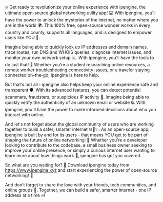 🔥 Get ready to revolutionize your online experience with ipengine, the ultimate open-source global networking utility app! 💻 With ipengine, you'll have the power to unlock the mysteries of the internet, no matter where you are in the world 🌍. This 100% free, open-source wonder works in every country and county, supports all languages, and is designed to empower users like YOU 💪.

Imagine being able to quickly look up IP addresses and domain names, trace routes, run DNS and WHOIS queries, diagnose internet issues, and monitor your own network setup 📊. With ipengine, you'll have the tools to do just that! 🔧 Whether you're a student researching online resources, a remote worker troubleshooting connectivity issues, or a traveler staying connected on-the-go, ipengine is here to help.

But that's not all - ipengine also helps keep your online experience safe and transparent 🛡️. With its advanced features, you can detect potential scammers, fraudsters, or suspicious IP activity 👀. Imagine being able to quickly verify the authenticity of an unknown email or website 🔒. With ipengine, you'll have the power to make informed decisions about who you interact with online.

And let's not forget about the global community of users who are working together to build a safer, smarter internet 🌐🚀✨. As an open-source app, ipengine is built by and for its users - that means YOU get to be part of shaping the future of online networking! 👥 Whether you're a developer looking to contribute to the codebase, a small business owner seeking to improve your online presence, or simply a curious internet user wanting to learn more about how things work 🔧, ipengine has got you covered.

So what are you waiting for? 💸 Download ipengine today from https://www.ipengine.xyz and start experiencing the power of open-source networking! 🚀

And don't forget to share the love with your friends, tech communities, and online groups 📢. Together, we can build a safer, smarter internet - one IP address at a time 🔥!